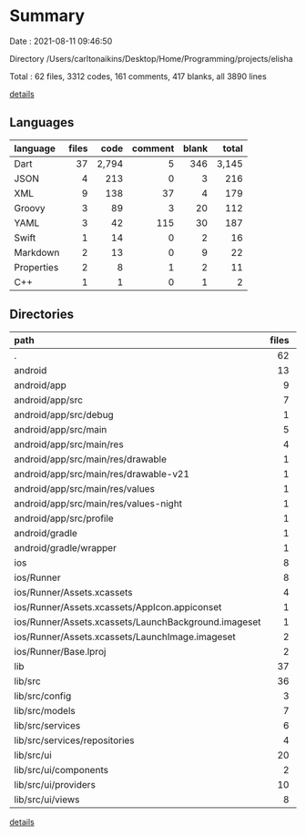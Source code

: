 # Summary

Date : 2021-08-11 09:46:50

Directory /Users/carltonaikins/Desktop/Home/Programming/projects/elisha

Total : 62 files,  3312 codes, 161 comments, 417 blanks, all 3890 lines

[details](details.md)

## Languages
| language | files | code | comment | blank | total |
| :--- | ---: | ---: | ---: | ---: | ---: |
| Dart | 37 | 2,794 | 5 | 346 | 3,145 |
| JSON | 4 | 213 | 0 | 3 | 216 |
| XML | 9 | 138 | 37 | 4 | 179 |
| Groovy | 3 | 89 | 3 | 20 | 112 |
| YAML | 3 | 42 | 115 | 30 | 187 |
| Swift | 1 | 14 | 0 | 2 | 16 |
| Markdown | 2 | 13 | 0 | 9 | 22 |
| Properties | 2 | 8 | 1 | 2 | 11 |
| C++ | 1 | 1 | 0 | 1 | 2 |

## Directories
| path | files | code | comment | blank | total |
| :--- | ---: | ---: | ---: | ---: | ---: |
| . | 62 | 3,312 | 161 | 417 | 3,890 |
| android | 13 | 214 | 39 | 25 | 278 |
| android/app | 9 | 169 | 38 | 14 | 221 |
| android/app/src | 7 | 70 | 35 | 3 | 108 |
| android/app/src/debug | 1 | 4 | 3 | 1 | 8 |
| android/app/src/main | 5 | 62 | 29 | 1 | 92 |
| android/app/src/main/res | 4 | 32 | 18 | 0 | 50 |
| android/app/src/main/res/drawable | 1 | 6 | 0 | 0 | 6 |
| android/app/src/main/res/drawable-v21 | 1 | 6 | 0 | 0 | 6 |
| android/app/src/main/res/values | 1 | 10 | 9 | 0 | 19 |
| android/app/src/main/res/values-night | 1 | 10 | 9 | 0 | 19 |
| android/app/src/profile | 1 | 4 | 3 | 1 | 8 |
| android/gradle | 1 | 5 | 1 | 1 | 7 |
| android/gradle/wrapper | 1 | 5 | 1 | 1 | 7 |
| ios | 8 | 252 | 2 | 9 | 263 |
| ios/Runner | 8 | 252 | 2 | 9 | 263 |
| ios/Runner/Assets.xcassets | 4 | 169 | 0 | 5 | 174 |
| ios/Runner/Assets.xcassets/AppIcon.appiconset | 1 | 122 | 0 | 1 | 123 |
| ios/Runner/Assets.xcassets/LaunchBackground.imageset | 1 | 21 | 0 | 1 | 22 |
| ios/Runner/Assets.xcassets/LaunchImage.imageset | 2 | 26 | 0 | 3 | 29 |
| ios/Runner/Base.lproj | 2 | 68 | 2 | 1 | 71 |
| lib | 37 | 2,794 | 5 | 346 | 3,145 |
| lib/src | 36 | 2,763 | 5 | 340 | 3,108 |
| lib/src/config | 3 | 177 | 0 | 10 | 187 |
| lib/src/models | 7 | 487 | 0 | 101 | 588 |
| lib/src/services | 6 | 524 | 5 | 99 | 628 |
| lib/src/services/repositories | 4 | 332 | 5 | 49 | 386 |
| lib/src/ui | 20 | 1,575 | 0 | 130 | 1,705 |
| lib/src/ui/components | 2 | 67 | 0 | 5 | 72 |
| lib/src/ui/providers | 10 | 86 | 0 | 33 | 119 |
| lib/src/ui/views | 8 | 1,422 | 0 | 92 | 1,514 |

[details](details.md)